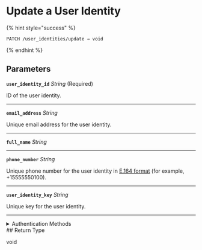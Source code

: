 # Update a User Identity



{% hint style="success" %}
```
PATCH /user_identities/update ⇒ void
```
{% endhint %}

## Parameters

**`user_identity_id`** *String* (Required)

ID of the user identity.

---

**`email_address`** *String*

Unique email address for the user identity.

---

**`full_name`** *String*

---

**`phone_number`** *String*

Unique phone number for the user identity in [E.164 format](https://www.itu.int/rec/T-REC-E.164/en) (for example, +15555550100).

---

**`user_identity_key`** *String*

Unique key for the user identity.

---


<details>

<summary>Authentication Methods</summary>

- API key
- Personal access token
  <br>Must also include the `seam-workspace` header in the request.
</details>
## Return Type

void
